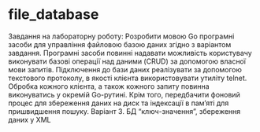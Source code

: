 # file_database
Завдання на лабораторну роботу:
  Розробити мовою Go програмні засоби для управління файловою базою даних згідно з варіантом завдання. Програмні засоби повинні надавати можливість користувачу виконувати базові операції над даними (CRUD) за допомогою власної мови запитів. Підключення до бази даних реалізувати за допомогою текстового протоколу, в якості клієнта використовувати утиліту telnet. Обробка кожного клієнта, а також кожного запиту повинна виконуватись у окремій Go-рутині. Крім того, передбачити фоновий процес для збереження даних на диск та індексації в пам’яті для пришвидшення пошуку.
  Варіант 3. БД “ключ-значення”, збереження даних у XML
